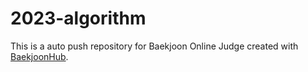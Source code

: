 # 2023-algorithm
This is a auto push repository for Baekjoon Online Judge created with [BaekjoonHub](https://github.com/BaekjoonHub/BaekjoonHub).
